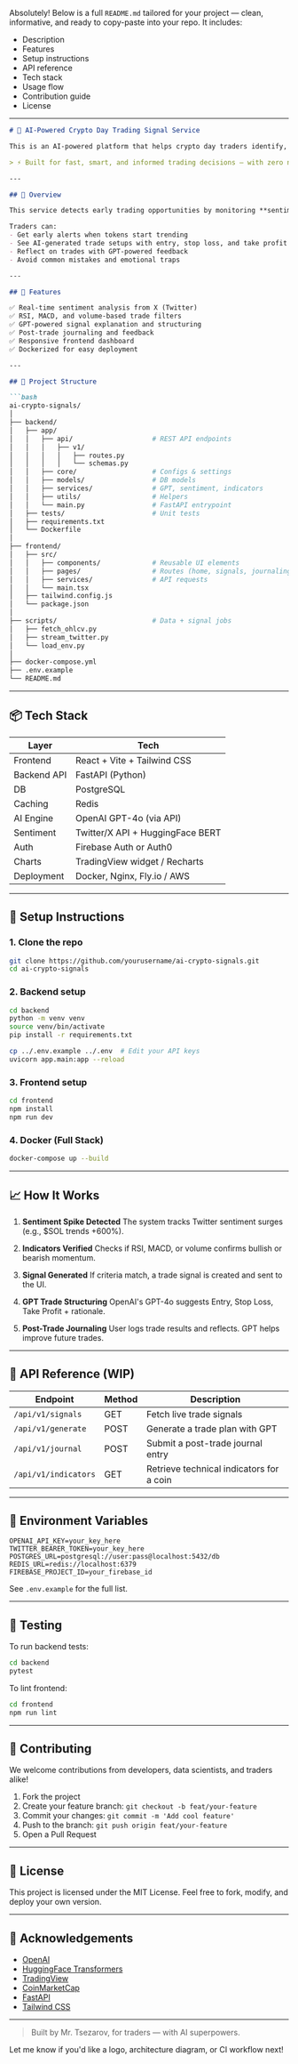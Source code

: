 Absolutely! Below is a full `README.md` tailored for your project — clean, informative, and ready to copy-paste into your repo. It includes:

* Description
* Features
* Setup instructions
* API reference
* Tech stack
* Usage flow
* Contribution guide
* License

---

````md
# 🚀 AI-Powered Crypto Day Trading Signal Service

This is an AI-powered platform that helps crypto day traders identify, structure, and improve trade opportunities using real-time sentiment, technical indicators, and GPT-based trade planning.

> ⚡ Built for fast, smart, and informed trading decisions — with zero noise.

---

## 🧠 Overview

This service detects early trading opportunities by monitoring **sentiment spikes on X (formerly Twitter)** and combining them with **technical analysis** indicators like RSI and MACD. It then leverages **OpenAI's GPT-4o** to generate structured trade setups and post-trade journaling.

Traders can:
- Get early alerts when tokens start trending
- See AI-generated trade setups with entry, stop loss, and take profit
- Reflect on trades with GPT-powered feedback
- Avoid common mistakes and emotional traps

---

## 🎯 Features

✅ Real-time sentiment analysis from X (Twitter)  
✅ RSI, MACD, and volume-based trade filters  
✅ GPT-powered signal explanation and structuring  
✅ Post-trade journaling and feedback  
✅ Responsive frontend dashboard  
✅ Dockerized for easy deployment  

---

## 📁 Project Structure

```bash
ai-crypto-signals/
│
├── backend/
│   ├── app/
│   │   ├── api/                    # REST API endpoints
│   │   │   ├── v1/
│   │   │   │   ├── routes.py
│   │   │   │   └── schemas.py
│   │   ├── core/                   # Configs & settings
│   │   ├── models/                 # DB models
│   │   ├── services/               # GPT, sentiment, indicators
│   │   ├── utils/                  # Helpers
│   │   └── main.py                 # FastAPI entrypoint
│   ├── tests/                      # Unit tests
│   ├── requirements.txt
│   └── Dockerfile
│
├── frontend/
│   ├── src/
│   │   ├── components/             # Reusable UI elements
│   │   ├── pages/                  # Routes (home, signals, journaling)
│   │   ├── services/               # API requests
│   │   └── main.tsx
│   ├── tailwind.config.js
│   └── package.json
│
├── scripts/                        # Data + signal jobs
│   ├── fetch_ohlcv.py
│   ├── stream_twitter.py
│   └── load_env.py
│
├── docker-compose.yml
├── .env.example
└── README.md
````

---

## 📦 Tech Stack

| Layer       | Tech                             |
| ----------- | -------------------------------- |
| Frontend    | React + Vite + Tailwind CSS      |
| Backend API | FastAPI (Python)                 |
| DB          | PostgreSQL                       |
| Caching     | Redis                            |
| AI Engine   | OpenAI GPT-4o (via API)          |
| Sentiment   | Twitter/X API + HuggingFace BERT |
| Auth        | Firebase Auth or Auth0           |
| Charts      | TradingView widget / Recharts    |
| Deployment  | Docker, Nginx, Fly.io / AWS      |

---

## 🔧 Setup Instructions

### 1. Clone the repo

```bash
git clone https://github.com/yourusername/ai-crypto-signals.git
cd ai-crypto-signals
```

### 2. Backend setup

```bash
cd backend
python -m venv venv
source venv/bin/activate
pip install -r requirements.txt

cp ../.env.example ../.env  # Edit your API keys
uvicorn app.main:app --reload
```

### 3. Frontend setup

```bash
cd frontend
npm install
npm run dev
```

### 4. Docker (Full Stack)

```bash
docker-compose up --build
```

---

## 📈 How It Works

1. **Sentiment Spike Detected**
   The system tracks Twitter sentiment surges (e.g., \$SOL trends +600%).

2. **Indicators Verified**
   Checks if RSI, MACD, or volume confirms bullish or bearish momentum.

3. **Signal Generated**
   If criteria match, a trade signal is created and sent to the UI.

4. **GPT Trade Structuring**
   OpenAI's GPT-4o suggests Entry, Stop Loss, Take Profit + rationale.

5. **Post-Trade Journaling**
   User logs trade results and reflects. GPT helps improve future trades.

---

## 📡 API Reference (WIP)

| Endpoint             | Method | Description                              |
| -------------------- | ------ | ---------------------------------------- |
| `/api/v1/signals`    | GET    | Fetch live trade signals                 |
| `/api/v1/generate`   | POST   | Generate a trade plan with GPT           |
| `/api/v1/journal`    | POST   | Submit a post-trade journal entry        |
| `/api/v1/indicators` | GET    | Retrieve technical indicators for a coin |

---

## 🔑 Environment Variables

```env
OPENAI_API_KEY=your_key_here
TWITTER_BEARER_TOKEN=your_key_here
POSTGRES_URL=postgresql://user:pass@localhost:5432/db
REDIS_URL=redis://localhost:6379
FIREBASE_PROJECT_ID=your_firebase_id
```

See `.env.example` for the full list.

---

## 🧪 Testing

To run backend tests:

```bash
cd backend
pytest
```

To lint frontend:

```bash
cd frontend
npm run lint
```

---

## 🤝 Contributing

We welcome contributions from developers, data scientists, and traders alike!

1. Fork the project
2. Create your feature branch: `git checkout -b feat/your-feature`
3. Commit your changes: `git commit -m 'Add cool feature'`
4. Push to the branch: `git push origin feat/your-feature`
5. Open a Pull Request

---

## 📄 License

This project is licensed under the MIT License.
Feel free to fork, modify, and deploy your own version.

---

## 🙌 Acknowledgements

* [OpenAI](https://openai.com/)
* [HuggingFace Transformers](https://huggingface.co/)
* [TradingView](https://www.tradingview.com/)
* [CoinMarketCap](https://coinmarketcap.com/)
* [FastAPI](https://fastapi.tiangolo.com/)
* [Tailwind CSS](https://tailwindcss.com/)

---

> Built by Mr. Tsezarov, for traders — with AI superpowers.
 
Let me know if you'd like a logo, architecture diagram, or CI workflow next!
```
